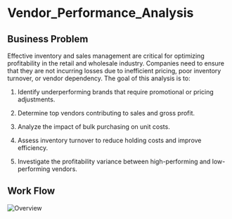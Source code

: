 # Vendor_Performance_Analysis

## Business Problem

Effective inventory and sales management are critical for optimizing profitability in the retail and wholesale industry. Companies need to ensure that they are not incurring losses due to inefficient pricing, poor inventory turnover, or vendor dependency. The goal of this analysis is to:

1. Identify underperforming brands that require promotional or pricing adjustments.

2. Determine top vendors contributing to sales and gross profit.

3. Analyze the impact of bulk purchasing on unit costs.

4. Assess inventory turnover to reduce holding costs and improve efficiency.

5. Investigate the profitability variance between high-performing and low-performing vendors.


## Work Flow

![Overview](https://github.com/user-attachments/assets/8e9561f6-5c69-4b1c-9ba9-5e28c8b93548)

